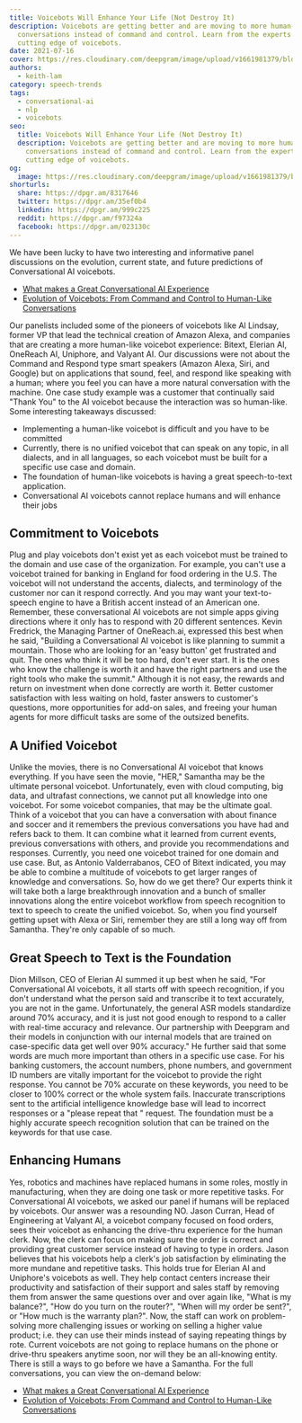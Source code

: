 ```yaml
---
title: Voicebots Will Enhance Your Life (Not Destroy It)
description: Voicebots are getting better and are moving to more human-like
  conversations instead of command and control. Learn from the experts at the
  cutting edge of voicebots.
date: 2021-07-16
cover: https://res.cloudinary.com/deepgram/image/upload/v1661981379/blog/voicebots-will-enhance-your-life-not-destroy-it/voicebots-enhance-life%402x.jpg
authors:
  - keith-lam
category: speech-trends
tags:
  - conversational-ai
  - nlp
  - voicebots
seo:
  title: Voicebots Will Enhance Your Life (Not Destroy It)
  description: Voicebots are getting better and are moving to more human-like
    conversations instead of command and control. Learn from the experts at the
    cutting edge of voicebots.
og:
  image: https://res.cloudinary.com/deepgram/image/upload/v1661981379/blog/voicebots-will-enhance-your-life-not-destroy-it/voicebots-enhance-life%402x.jpg
shorturls:
  share: https://dpgr.am/8317646
  twitter: https://dpgr.am/35ef0b4
  linkedin: https://dpgr.am/999c225
  reddit: https://dpgr.am/f97324a
  facebook: https://dpgr.am/023130c
---
```

We have been lucky to have two interesting and informative panel discussions on the evolution, current state, and future predictions of Conversational AI voicebots. 

* [What makes a Great Conversational AI Experience](https://offers.deepgram.com/what-makes-a-great-conversational-ai-experience-webinar-on-demand)
* [Evolution of Voicebots: From Command and Control to Human-Like Conversations](https://offers.deepgram.com/evolution-of-voicebots-panel-webinar-on-demand)

Our panelists included some of the pioneers of voicebots like Al Lindsay, former VP that lead the technical creation of Amazon Alexa, and companies that are creating a more human-like voicebot experience: Bitext, Elerian AI, OneReach AI, Uniphore, and Valyant AI. Our discussions were not about the Command and Respond type smart speakers (Amazon Alexa, Siri, and Google) but on applications that sound, feel, and respond like speaking with a human; where you feel you can have a more natural conversation with the machine.  One case study example was a customer that continually said "Thank You" to the AI voicebot because the interaction was so human-like. Some interesting takeaways discussed:

* Implementing a human-like voicebot is difficult and you have to be committed
* Currently, there is no unified voicebot that can speak on any topic, in all dialects, and in all languages, so each voicebot must be built for a specific use case and domain.
* The foundation of human-like voicebots is having a great speech-to-text application.
* Conversational AI voicebots cannot replace humans and will enhance their jobs

## **Commitment to Voicebots**

Plug and play voicebots don't exist yet as each voicebot must be trained to the domain and use case of the organization.  For example, you can't use a voicebot trained for banking in England for food ordering in the U.S.  The voicebot will not understand the accents, dialects, and terminology of the customer nor can it respond correctly.  And you may want your text-to-speech engine to have a British accent instead of an American one.  Remember, these conversational AI voicebots are not simple apps giving directions where it only has to respond with  20 different sentences.  Kevin Fredrick, the Managing Partner of OneReach.ai, expressed this best when he said, "Building a Conversational AI voicebot is like planning to summit a mountain.  Those who are looking for an 'easy button' get frustrated and quit.  The ones who think it will be too hard, don't ever start.  It is the ones who know the challenge is worth it and have the right partners and use the right tools who make the summit."  Although it is not easy, the rewards and return on investment when done correctly are worth it.  Better customer satisfaction with less waiting on hold, faster answers to customer's questions, more opportunities for add-on sales, and freeing your human agents for more difficult tasks are some of the outsized benefits.

## **A Unified Voicebot**

Unlike the movies, there is no Conversational AI voicebot that knows everything.  If you have seen the movie, "HER," Samantha may be the ultimate personal voicebot. Unfortunately, even with cloud computing, big data, and ultrafast connections, we cannot put all knowledge into one voicebot.  For some voicebot companies, that may be the ultimate goal.  Think of a voicebot that you can have a conversation with about finance and soccer and it remembers the previous conversations you have had and refers back to them.  It can combine what it learned from current events, previous conversations with others, and provide you recommendations and responses. Currently, you need one voicebot trained for one domain and use case.  But, as Antonio Valderrabanos, CEO of Bitext indicated, you may be able to combine a multitude of voicebots to get larger ranges of knowledge and conversations.  So, how do we get there?  Our experts think it will take both a large breakthrough innovation and a bunch of smaller innovations along the entire voicebot workflow from speech recognition to text to speech to create the unified voicebot.  ​​So, when you find yourself getting upset with Alexa or Siri, remember they are still a long way off from Samantha. They're only capable of so much.

## **Great Speech to Text is the Foundation**

Dion Millson, CEO of Elerian AI summed it up best when he said, "For Conversational AI voicebots, it all starts off with speech recognition, if you don't understand what the person said and transcribe it to text accurately, you are not in the game. Unfortunately, the general ASR models standardize around 70% accuracy, and it is just not good enough to respond to a caller with real-time accuracy and relevance. Our partnership with Deepgram and their models in conjunction with our internal models that are trained on case-specific data get well over 90% accuracy."  He further said that some words are much more important than others in a specific use case.  For his banking customers, the account numbers, phone numbers, and government ID numbers are vitally important for the voicebot to provide the right response.  You cannot be 70% accurate on these keywords, you need to be closer to 100% correct or the whole system fails.  Inaccurate transcriptions sent to the artificial intelligence knowledge base will lead to incorrect responses or a "please repeat that " request.  The foundation must be a highly accurate speech recognition solution that can be trained on the keywords for that use case.

## **Enhancing Humans**

Yes, robotics and machines have replaced humans in some roles, mostly in manufacturing, when they are doing one task or more repetitive tasks.  For Conversational AI voicebots, we asked our panel if humans will be replaced by voicebots.  Our answer was a resounding NO.  Jason Curran, Head of Engineering at Valyant AI, a voicebot company focused on food orders, sees their voicebot as enhancing the drive-thru experience for the human clerk.  Now, the clerk can focus on making sure the order is correct and providing great customer service instead of having to type in orders. Jason believes that his voicebots help a clerk's job satisfaction by eliminating the more mundane and repetitive tasks. This holds true for Elerian AI and Uniphore's voicebots as well. They help contact centers increase their productivity and satisfaction of their support and sales staff by removing them from answer the same questions over and over again like, "What is my balance?", "How do you turn on the router?", "When will my order be sent?", or "How much is the warranty plan?". Now, the staff can work on problem-solving more challenging issues or working on selling a higher value product; i.e. they can use their minds instead of saying repeating things by rote.   Current voicebots are not going to replace humans on the phone or drive-thru speakers anytime soon, nor will they be an all-knowing entity.  There is still a ways to go before we have a Samantha. For the full conversations, you can view the on-demand below:

* [What makes a Great Conversational AI Experience](https://offers.deepgram.com/what-makes-a-great-conversational-ai-experience-webinar-on-demand)
* [Evolution of Voicebots: From Command and Control to Human-Like Conversations](https://offers.deepgram.com/evolution-of-voicebots-panel-webinar-on-demand)